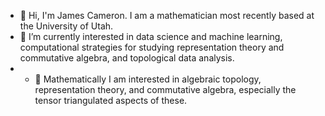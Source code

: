 - 👋 Hi, I'm James Cameron. I am a mathematician most recently based at the University of Utah.
- 🌱 I’m currently interested in data science and machine learning, computational strategies for studying representation theory and commutative algebra, and topological data analysis.
- - 👀 Mathematically I am interested in algebraic topology, representation theory, and commutative algebra, especially the tensor triangulated aspects of these.



<!---
james-c-cameron/james-c-cameron is a ✨ special ✨ repository because its `README.md` (this file) appears on your GitHub profile.
You can click the Preview link to take a look at your changes.
--->
